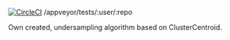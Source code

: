 [![CircleCI](https://circleci.com/gh/circleci/circleci-docs.svg?style=svg)](https://circleci.com/gh/circleci/circleci-docs)
/appveyor/tests/:user/:repo

Own created, undersampling algorithm based on ClusterCentroid.

